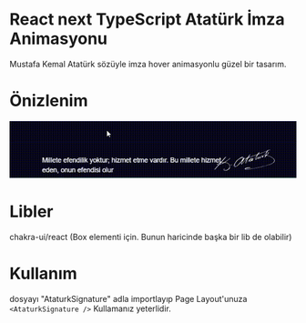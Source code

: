 # React next TypeScript Atatürk İmza Animasyonu
Mustafa Kemal Atatürk sözüyle imza hover animasyonlu güzel bir tasarım.

# Önizlenim
![](https://raw.githubusercontent.com/Osderda/react-mka-imza/refs/heads/main/demo.gif)

# Libler
chakra-ui/react (Box elementi için. Bunun haricinde başka bir lib de olabilir)

# Kullanım
dosyayı "AtaturkSignature" adla importlayıp 
Page Layout'unuza 
``` <AtaturkSignature />```
Kullamanız yeterlidir.

